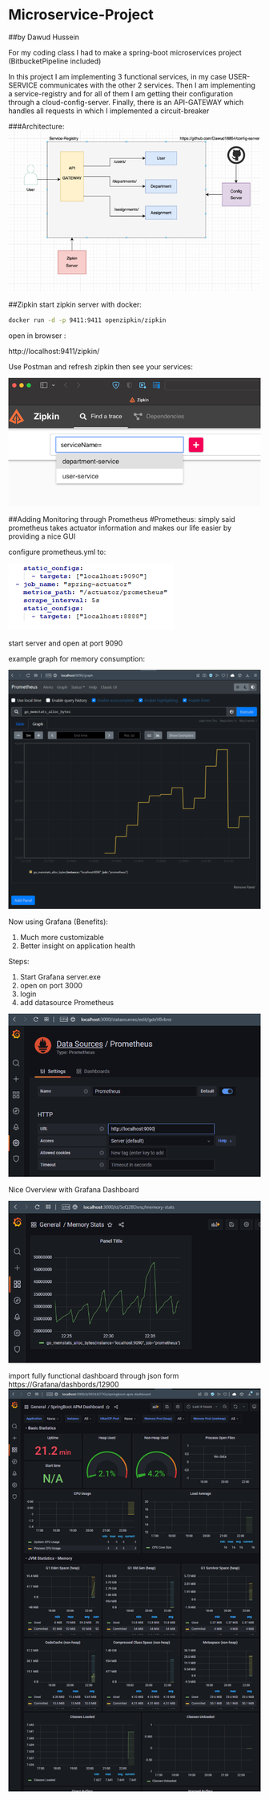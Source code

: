 # Microservice-Project
##by Dawud Hussein

For my coding class I had to make a spring-boot microservices project (BitbucketPipeline included)

In this project I am implementing 3 functional services,
in my case USER-SERVICE communicates with the other 2 services.
Then I am implementing a service-registry and for all of them I am 
getting their configuration through a cloud-config-server.
Finally, there is an API-GATEWAY which handles all requests in which I
implemented a circuit-breaker


###Architecture:
![architecture](architecture.png)


##Zipkin
start zipkin server with docker:

```bash
docker run -d -p 9411:9411 openzipkin/zipkin
```

open in browser :

http://localhost:9411/zipkin/

Use Postman and refresh zipkin then see your services:

![img_1.png](zipkin.png)



##Adding Monitoring through Prometheus
#Prometheus:
simply said prometheus takes actuator information
and makes our life easier by providing a nice GUI

configure prometheus.yml to:

![prometheus config](prometheusymlconfig.png)

start server and open at port 9090

example graph for memory consumption:

![Memory stats](MemoryStats.png)



Now using Grafana (Benefits):

1. Much more customizable
2. Better insight on application health

Steps: 
1. Start Grafana server.exe
2. open on port 3000
3. login 
4. add datasource Prometheus

![Add Data Source](GrafanaDataSource.png)

Nice Overview with Grafana Dashboard

![MemoryStatsDashboardFromGrafana](MemoryStatsGrafana.png)


import fully functional dashboard through json form https://Grafana/dashbords/12900
![Dashboard](Dashboard.png)
